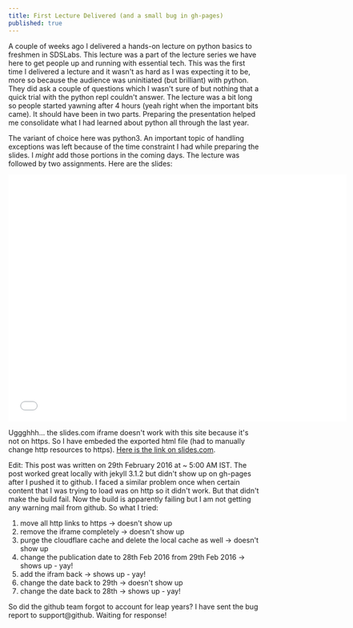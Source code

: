 ```yaml
---
title: First Lecture Delivered (and a small bug in gh-pages)
published: true
---
```


A couple of weeks ago I delivered a hands-on lecture on python basics to freshmen in SDSLabs. This lecture was a part of the lecture series we have here to get people up and running with essential tech. This was the first time I delivered a lecture and it wasn't as hard as I was expecting it to be, more so because the audience was uninitiated (but brilliant) with python. They did ask a couple of questions which I wasn't sure of but nothing that a quick trial with the python repl couldn't answer. The lecture was a bit long so people started yawning after 4 hours (yeah right when the important bits came). It should have been in two parts. Preparing the presentation helped me consolidate what I had learned about python all through the last year.

The variant of choice here was python3. An important topic of handling exceptions was left because of the time constraint I had while preparing the slides. I _might_ add those portions in the coming days. The lecture was followed by two assignments. Here are the slides:

<div style="text-align: center;"><iframe src="assets/slides-deck.html" width="676" height="493" scrolling="no" frameborder="0" webkitallowfullscreen mozallowfullscreen allowfullscreen></iframe></div>

Uggghhh... the slides.com iframe doesn't work with this site because it's not on https. So I have embeded the exported html file (had to manually change http resources to https). [Here is the link on slides.com](https://slides.com/ashishchaudhary/deck/).

Edit: This post was written on 29th February 2016 at ~ 5:00 AM IST. The post worked great locally with jekyll 3.1.2 but didn't show up on gh-pages after I pushed it to github. I faced a similar problem once when certain content that I was trying to load was on http so it didn't work. But that didn't make the build fail. Now the build is apparently failing but I am not getting any warning mail from github. So what I tried:

1. move all http links to https -> doesn't show up
2. remove the iframe completely -> doesn't show up
3. purge the cloudflare cache and delete the local cache as well -> doesn't show up
4. change the publication date to 28th Feb 2016 from 29th Feb 2016 -> shows up - yay!
5. add the ifram back -> shows up - yay!
6. change the date back to 29th -> doesn't show up
7. change the date back to 28th -> shows up - yay!

So did the github team forgot to account for leap years? I have sent the bug report to support@github. Waiting for response!